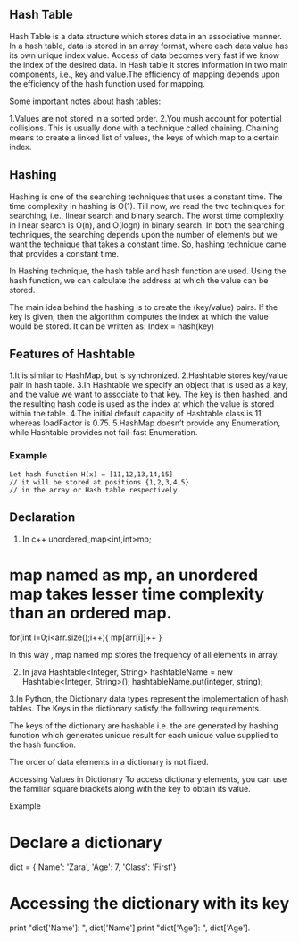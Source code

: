## Hash Table

Hash Table is a data structure which stores data in an associative manner. In a hash table, data is stored in an array format, where each data value has its own unique index value. Access of data becomes very fast if we know the index of the desired data. In Hash table it stores information in  two main components, i.e., key and value.The efficiency of mapping depends upon the efficiency of the hash function used for mapping.

Some important notes about hash tables:

1.Values are not stored in a sorted order.
2.You mush account for potential collisions. This is usually done with a technique called chaining. Chaining means to create a linked list of values, the keys of which map to a certain index.

## Hashing 
Hashing is one of the searching techniques that uses a constant time. The time complexity in hashing is O(1). Till now, we read the two techniques for searching, i.e., linear search and binary search. The worst time complexity in linear search is O(n), and O(logn) in binary search. In both the searching techniques, the searching depends upon the number of elements but we want the technique that takes a constant time. So, hashing technique came that provides a constant time.

In Hashing technique, the hash table and hash function are used. Using the hash function, we can calculate the address at which the value can be stored.

The main idea behind the hashing is to create the (key/value) pairs. If the key is given, then the algorithm computes the index at which the value would be stored. It can be written as:
                                         Index = hash(key)

## Features of Hashtable

1.It is similar to HashMap, but is synchronized.
2.Hashtable stores key/value pair in hash table.
3.In Hashtable we specify an object that is used as a key, and the value we want to associate to that key. The key is then hashed, and the resulting hash code is used as the index at which the value is stored within the table.
4.The initial default capacity of Hashtable class is 11 whereas loadFactor is 0.75.
5.HashMap doesn’t provide any Enumeration, while Hashtable provides not fail-fast Enumeration.

### Example 

```
Let hash function H(x) = [11,12,13,14,15]
// it will be stored at positions {1,2,3,4,5}
// in the array or Hash table respectively.
```
## Declaration
 1. In c++
 unordered_map<int,int>mp;
 # map named as mp, an unordered map takes lesser time complexity than an ordered map.
for(int i=0;i<arr.size();i++){
    mp[arr[i]]++
}

In this way , map named mp stores the frequency of all elements in array.

2. In java
Hashtable<Integer, String> hashtableName = new Hashtable<Integer, String>();
hashtableName.put(integer, string);

3.In Python, the Dictionary data types represent the implementation of hash tables. The Keys in the dictionary satisfy the following requirements.

The keys of the dictionary are hashable i.e. the are generated by hashing function which generates unique result for each unique value supplied to the hash function.

The order of data elements in a dictionary is not fixed.

Accessing Values in Dictionary
To access dictionary elements, you can use the familiar square brackets along with the key to obtain its value.

Example
# Declare a dictionary 
dict = {'Name': 'Zara', 'Age': 7, 'Class': 'First'}

# Accessing the dictionary with its key
print "dict['Name']: ", dict['Name']
print "dict['Age']: ", dict['Age'].



